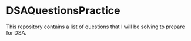 # DSAQuestionsPractice

This repository contains a list of questions that I will be solving to prepare for DSA.
